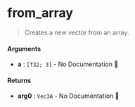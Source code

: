 # from\_array

>  Creates a new vector from an array.

#### Arguments

- **a** : `[f32; 3]` \- No Documentation 🚧

#### Returns

- **arg0** : `Vec3A` \- No Documentation 🚧